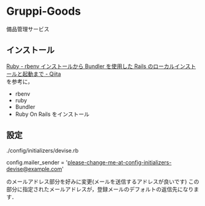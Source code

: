 # Gruppi-Goods 
備品管理サービス

## インストール
[Ruby - rbenv インストールから Bundler を使用した Rails のローカルインストールと起動まで - Qiita](http://qiita.com/egopro/items/aba12261c053eecd6d19)  
を参考に，
- rbenv
- ruby
- Bundler
- Ruby On Rails
をインストール

## 設定
./config/initializers/devise.rb

config.mailer_sender = 'please-change-me-at-config-initializers-devise@example.com'

のメールアドレス部分を好みに変更(メールを送信するアドレスが良いです)
この部分に指定されたメールアドレスが，登録メールのデフォルトの返信先になります．